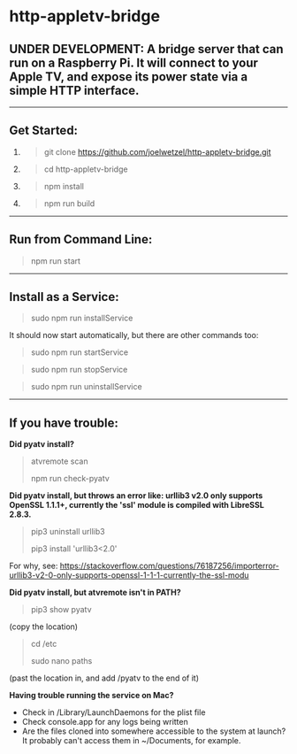 # http-appletv-bridge

## UNDER DEVELOPMENT: A bridge server that can run on a Raspberry Pi.  It will connect to your Apple TV, and expose its power state via a simple HTTP interface.

-----

## Get Started:

1. >git clone https://github.com/joelwetzel/http-appletv-bridge.git
2. >cd http-appletv-bridge
3. >npm install
4. >npm run build

-----

## Run from Command Line:

>npm run start

_____

## Install as a Service:

>sudo npm run installService

It should now start automatically, but there are other commands too:

>sudo npm run startService

>sudo npm run stopService

>sudo npm run uninstallService

-----

## If you have trouble:

**Did pyatv install?**

>atvremote scan
>
>npm run check-pyatv

**Did pyatv install, but throws an error like: urllib3 v2.0 only supports OpenSSL 1.1.1+, currently the 'ssl' module is compiled with LibreSSL 2.8.3.**
>pip3 uninstall urllib3
>
>pip3 install 'urllib3<2.0'

For why, see: https://stackoverflow.com/questions/76187256/importerror-urllib3-v2-0-only-supports-openssl-1-1-1-currently-the-ssl-modu

**Did pyatv install, but atvremote isn't in PATH?**

>pip3 show pyatv
>
(copy the location)
>
>cd /etc
>
>sudo nano paths
>
(past the location in, and add /pyatv to the end of it)

**Having trouble running the service on Mac?**
- Check in /Library/LaunchDaemons for the plist file
- Check console.app for any logs being written
- Are the files cloned into somewhere accessible to the system at launch?  It probably can't access them in ~/Documents, for example.

